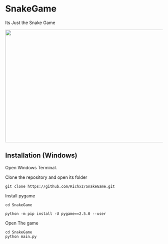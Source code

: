 # SnakeGame
Its Just the Snake Game
<p align=center>
  <img height=360 width=710 src="https://github.com/Richxz/SnakeGame/blob/main/preview/SnakeGame.png">
</p>

## Installation (Windows)

Open Windows Terminal.

Clone the repository and open its folder
```
git clone https://github.com/Richxz/SnakeGame.git
```
Install pygame
```
cd SnakeGame
```
```
python -m pip install -U pygame==2.5.0 --user
```
Open The game
```
cd SnakeGame
python main.py
```
